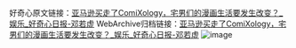好奇心原文链接：[亚马逊买走了ComiXology，宅男们的漫画生活要发生改变？_娱乐_好奇心日报-邓若虚](https://www.qdaily.com/articles/62.html)
WebArchive归档链接：[亚马逊买走了ComiXology，宅男们的漫画生活要发生改变？_娱乐_好奇心日报-邓若虚](http://web.archive.org/web/20190623143650/https://www.qdaily.com/articles/62.html)
![image](http://ww3.sinaimg.cn/large/007d5XDply1g3v3xfftmcj30u02as1kx)